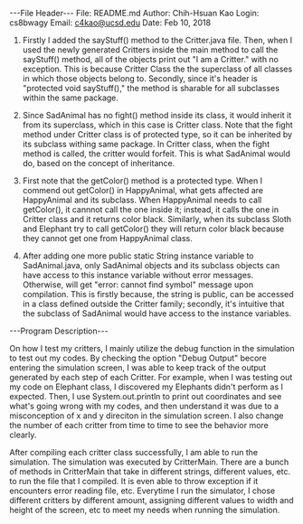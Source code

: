 ---File Header---
File: README.md
Author: Chih-Hsuan Kao
Login: cs8bwagy
Email: c4kao@ucsd.edu
Date: Feb 10, 2018

1. Firstly I added the sayStuff() method to the Critter.java file. Then, when I
   used the newly generated Critters inside the main method to call the
   sayStuff() method, all of the objects print out "I am a Critter." with no
   exception. This is because Critter Class the the superclass of all classes in
   which those objects belong to. Secondly, since it's header is "protected void
   sayStuff()," the method is sharable for all subclasses within the same
   package. 

2. Since SadAnimal has no fight() method inside its class, it would inherit it
   from its superclass, which in this case is Critter class. Note that the fight
   method under Critter class is of protected type, so it can be inherited by
   its subclass withing same package. In Critter class, when the fight method is
   called, the critter would forfeit. This is what SadAnimal would do, based on
   the concept of inheritance. 

3. First note that the getColor() method is a protected type. When I commend out
   getColor() in HappyAnimal, what gets affected are HappyAnimal and its
   subclass. When HappyAnimal needs to call getColor(), it cannnot call the one
   inside it; instead, it calls the one in Critter class and it returns color
   black. Similarly, when its subclass Sloth and Elephant try to call getColor()
   they will return color black because they cannot get one from HappyAnimal
   class.

4. After adding one more public static String instance variable to
   SadAnimal.java, only SadAnimal objects and its subclass objects can have
   access to this instance variable without error messages. Otherwise, will get
   "error: cannot find symbol" message upon compilation. This is firstly
   because, the string is public, can be accessed in a class defined outside
   the Critter family; secondly, it's intuitive that the subclass of SadAnimal 
   would have access to the instance variables. 

---Program Description---

On how I test my critters, I mainly utilize the debug function in the simulation
to test out my codes. By checking the option "Debug Output" becore entering the
simulation screen, I was able to keep track of the output generated by each step
of each Critter. For example, when I was testing out my code on Elephant class,
I discovered my Elephants didn't perform as I expected. Then, I use
System.out.println to print out coordinates and see what's going wrong with my
codes, and then understand it was due to a misconception of x and y direciton in
the simulation screen. I also change the number of each critter from time to
time to see the behavior more clearly. 

After compiling each critter class successfully, I am able to run the
simulation. The simulation was executed by CritterMain. There are a bunch of
methods in CritterMain that take in different strings, different values, etc. to
run the file that I compiled. It is even able to throw exception if it
encounters error reading file, etc. Everytime I run the simulator, I chose
different critters by different amount, assigning different values to width and
height of the screen, etc to meet my needs when running the simulation. 


